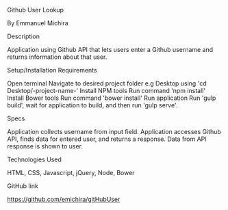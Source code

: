 Github User Lookup

By Emmanuel Michira

Description

Application using Github API that lets users enter a Github username and returns information about that user.

Setup/Installation Requirements

Open terminal
Navigate to desired project folder e.g Desktop using 'cd Desktop/-project-name-'
Install NPM tools
Run command 'npm install'
Install Bower tools
Run command 'bower install'
Run application
Run 'gulp build', wait for application to build, and then run 'gulp serve'.

Specs

Application collects username from input field.
Application accesses Github API, finds data for entered user, and returns a response.
Data from API response is shown to user.

Technologies Used

HTML, CSS, Javascript, jQuery, Node, Bower

GitHub link

https://github.com/emichira/gitHubUser
